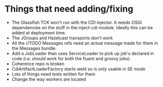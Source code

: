 # Things that need adding/fixing

- The Glassfish TCK won't run with the CDI injector. It needs OSGI
  dependencies on the stuff in the inject-cdi module. Ideally this can
  be added at deployment time.
- The JGroups and Hazelcast transports don't work
- All the //TODO Messages refs need an actual message made for them in
  the Messages bundle.
- Add a JobLoader than uses ServiceLoader to pick up job's declared in
  code (i.e. should work for both the fluent and groovy jobs).
- Coherence repo is broken
- CdiArtifactLoaderFactory starts weld so is only usable in SE mode
- Lots of things need tests written for them
- Change the way workers are located
